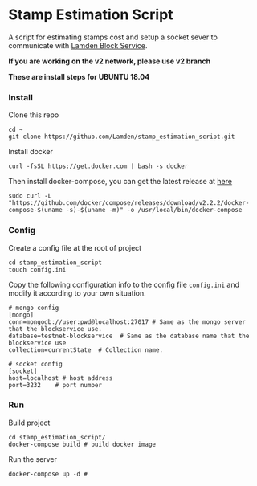 # Stamp Estimation Script

A script for estimating stamps cost and setup a socket sever to communicate with [Lamden Block Service](https://github.com/Lamden/lamden_block_service).

**If you are working on the v2 network, please use v2 branch**

**These are install steps for UBUNTU 18.04**

### Install

Clone this repo

```
cd ~
git clone https://github.com/Lamden/stamp_estimation_script.git 

```

Install docker

```
curl -fsSL https://get.docker.com | bash -s docker
```

Then install docker-compose, you can get the latest release at [here](https://github.com/docker/compose/releases)

```
sudo curl -L "https://github.com/docker/compose/releases/download/v2.2.2/docker-compose-$(uname -s)-$(uname -m)" -o /usr/local/bin/docker-compose
```

### Config

Create a config file at the root of project

```
cd stamp_estimation_script
touch config.ini
```

Copy the following configuration info to the config file ```config.ini``` and modify it according to your own situation.

```
# mongo config
[mongo]
conn=mongodb://user:pwd@localhost:27017 # Same as the mongo server that the blockservice use.
database=testnet-blockservice  # Same as the database name that the blockservice use
collection=currentState  # Collection name.

# socket config
[socket]
host=localhost # host address
port=3232    # port number
```

### Run

Build project

```
cd stamp_estimation_script/
docker-compose build # build docker image
```

Run the server

```
docker-compose up -d # 
```